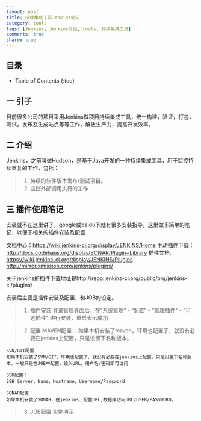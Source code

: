 ```yaml
---
layout: post
title: 持续集成工具Jenkins笔记
category: tools
tags: [Jenkins, Jenkins介绍, tools, 持续集成工具]
comments: true
share: true
---
```

## 目录 ##

* Table of Contents
{:toc}

## 一  引子 ##

目前很多公司的项目采用Jenkins做项目持续集成工具，统一构建，验证，打包，测试，发布及生成站点等等工作，解放生产力，提高开发效率。

## 二  介绍 ##

Jenkins，之前叫做Hudson，是基于Java开发的一种持续集成工具，用于监控持续重复的工作，包括：

> 1. 持续的软件版本发布/测试项目。
> 2. 监控外部调用执行的工作

## 三  插件使用笔记 ##

安装就不在这里讲了，google或baidu下就有很多安装指导，这里做下简单的笔记，以便于相关的插件安装及配置

文档中心：https://wiki.jenkins-ci.org/display/JENKINS/Home
手动插件下载： http://docs.codehaus.org/display/SONAR/Plugin+Library
插件文档: https://wiki.jenkins-ci.org/display/JENKINS/Plugins
http://mirror.xmission.com/jenkins/plugins/

关于jenkins的插件下载地址是http://repo.jenkins-ci.org/public/org/jenkins-ci/plugins/

安装后主要是插件安装及配置，和JOB的设定。
> 1. 插件安装
   登录管理界面后，在“系统管理” - “配置” - "管理插件" - "可选插件" 进行安装，重启表示成功

> 2. 配置
    MAVEN配置：
    如果本机安装了maven，环境也配置了，就没有必要在jenkins上配置，只是设置下名称版本。

    SVN/GIT配置
    如果本机安装了SVN/GIT，环境也配置了，就没有必要在jenkins上配置，只是设置下名称版本。一般只是在JOB中配置，输入URL，用户名/密码即可访问

    SSH配置：
    SSH Server，Name，Hostname，Username/Password

    SONAR配置：
    如果本机安装了SONAR，在jenkins上配置URL,数据库访问URL/USER/PASSWORD。

> 3. JOB配置
实例演示

